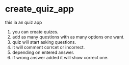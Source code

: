 # create_quiz_app


this ia an quiz app 

1) you can create quizes.
2) add as many questions with as many options one want.
3) quiz will start asking questions.
4) it will comment corrcet or incorrect.
5) depending on entered answer.
6) if wrong answer added it will show correct one.
